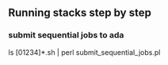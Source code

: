 ## Running stacks step by step

### submit sequential jobs to ada
ls [01234]*.sh | perl submit_sequential_jobs.pl 

